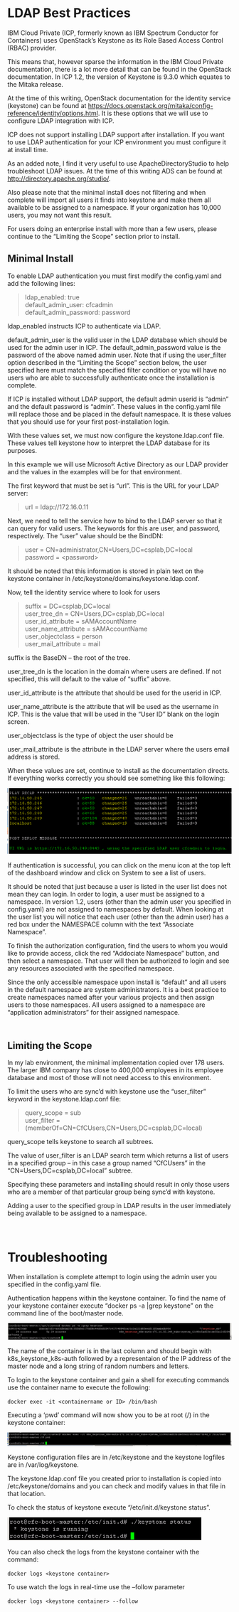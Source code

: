 LDAP Best Practices
===================

IBM Cloud Private (ICP, formerly known as IBM Spectrum Conductor for
Containers) uses OpenStack’s Keystone as its Role Based Access Control
(RBAC) provider.

This means that, however sparse the information in the IBM Cloud Private
documentation, there is a lot more detail that can be found in the
OpenStack documentation. In ICP 1.2, the version of Keystone is 9.3.0
which equates to the Mitaka release.

At the time of this writing, OpenStack documentation for the identity
service (keystone) can be found at
<https://docs.openstack.org/mitaka/config-reference/identity/options.html>.
It is these options that we will use to configure LDAP integration with
ICP.

ICP does not support installing LDAP support after installation. If you
want to use LDAP authentication for your ICP environment you must
configure it at install time.

As an added note, I find it very useful to use ApacheDirectoryStudio to
help troubleshoot LDAP issues. At the time of this writing ADS can be
found at <http://directory.apache.org/studio/>.

Also please note that the minimal install does not filtering and when
complete will import all users it finds into keystone and make them all
available to be assigned to a namespace. If your organization has 10,000
users, you may not want this result.

For users doing an enterprise install with more than a few users, please
continue to the “Limiting the Scope” section prior to install.

Minimal Install
---------------

To enable LDAP authentication you must first modify the config.yaml and
add the following lines:

> ldap\_enabled: true\
> default\_admin\_user: cfcadmin\
> default\_admin\_password: password

ldap\_enabled instructs ICP to authenticate via LDAP.

default\_admin\_user is the valid user in the LDAP database which should
be used for the admin user in ICP. The default\_admin\_password value is
the password of the above named admin user. Note that if using the
user\_filter option described in the “Limiting the Scope” section below,
the user specified here must match the specified filter condition or you
will have no users who are able to successfully authenticate once the
installation is complete.

If ICP is installed without LDAP support, the default admin userid is
“admin” and the default password is “admin”. These values in the
config.yaml file will replace those and be placed in the default
namespace. It is these values that you should use for your first
post-installation login.

With these values set, we must now configure the keystone.ldap.conf
file. These values tell keystone how to interpret the LDAP database for
its purposes.

In this example we will use Microsoft Active Directory as our LDAP
provider and the values in the examples will be for that environment.

The first keyword that must be set is “url”. This is the URL for your
LDAP server:

> url = ldap://172.16.0.11

Next, we need to tell the service how to bind to the LDAP server so that
it can query for valid users. The keywords for this are user, and
password, respectively. The “user” value should be the BindDN:

> user = CN=administrator,CN=Users,DC=csplab,DC=local\
> password = &lt;password&gt;

It should be noted that this information is stored in plain text on the
keystone container in /etc/keystone/domains/keystone.ldap.conf.

Now, tell the identity service where to look for users

> suffix = DC=csplab,DC=local\
> user\_tree\_dn = CN=Users,DC=csplab,DC=local\
> user\_id\_attribute = sAMAccountName\
> user\_name\_attribute = sAMAccountName\
> user\_objectclass = person\
> user\_mail\_attribute = mail

suffix is the BaseDN – the root of the tree.

user\_tree\_dn is the location in the domain where users are defined. If
not specified, this will default to the value of “suffix” above.

user\_id\_attribute is the attribute that should be used for the userid
in ICP.

user\_name\_attribute is the attribute that will be used as the username
in ICP. This is the value that will be used in the “User ID” blank on
the login screen.

user\_objectclass is the type of object the user should be

user\_mail\_attribute is the attribute in the LDAP server where the
users email address is stored.

When these values are set, continue to install as the documentation
directs. If everything works correctly you should see something like
this following:

![](./LDAP/image1.png)

If authentication is successful, you can click on the menu icon at the
top left of the dashboard window and click on System to see a list of
users.

It should be noted that just because a user is listed in the user list
does not mean they can login. In order to login, a user must be assigned
to a namespace. In version 1.2, users (other than the admin user you
specified in config.yaml) are not assigned to namespaces by default.
When looking at the user list you will notice that each user (other than
the admin user) has a red box under the NAMESPACE column with the text
“Associate Namespace”.

To finish the authorization configuration, find the users to whom you
would like to provide access, click the red “Addociate Namespace”
button, and then select a namespace. That user will then be authorized
to login and see any resources associated with the specified namespace.

Since the only accessible namespace upon install is “default” and all
users in the default namespace are system administrators. It is a best
practice to create namespaces named after your various projects and then
assign users to those namespaces. All users assigned to a namespace are
“application administrators” for their assigned namespace.

\
Limiting the Scope
------------------

In my lab environment, the minimal implementation copied over 178 users.
The larger IBM company has close to 400,000 employees in its employee
database and most of those will not need access to this environment.

To limit the users who are sync’d with keystone use the “user\_filter”
keyword in the keystone.ldap.conf file:

> query\_scope = sub\
> user\_filter = (memberOf=CN=CfCUsers,CN=Users,DC=csplab,DC=local)

query\_scope tells keystone to search all subtrees.

The value of user\_filter is an LDAP search term which returns a list of
users in a specified group – in this case a group named “CfCUsers” in
the “CN=Users,DC=csplab,DC=local” subtree.

Specifying these parameters and installing should result in only those
users who are a member of that particular group being sync’d with
keystone.

Adding a user to the specified group in LDAP results in the user
immediately being available to be assigned to a namespace.

\
Troubleshooting
===============

When installation is complete attempt to login using the admin user you
specified in the config.yaml file.

Authentication happens within the keystone container. To find the name
of your keystone container execute “docker ps -a |grep keystone” on the
command line of the boot/master node.

![](./LDAP/image2.png)

The name of the container is in the last column and should begin with
k8s\_keystone\_k8s-auth followed by a representaion of the IP address of
the master node and a long string of random numbers and letters.

To login to the keystone container and gain a shell for executing
commands use the container name to execute the following:

`docker exec -it <containername or ID> /bin/bash`

Executing a ‘pwd’ command will now show you to be at root (/) in the
keystone container:

![](./LDAP/image3.png)

Keystone configuration files are in /etc/keystone and the keystone
logfiles are in /var/log/keystone.

The keystone.ldap.conf file you created prior to installation is copied
into /etc/keystone/domains and you can check and modify values in that
file in that location.

To check the status of keystone execute “/etc/init.d/keystone status”.

![](./LDAP/image4.png)

You can also check the logs from the keystone container with the
command:

`docker logs <keystone container>`

To use watch the logs in real-time use the –follow parameter

`docker logs <keystone container> --follow`

